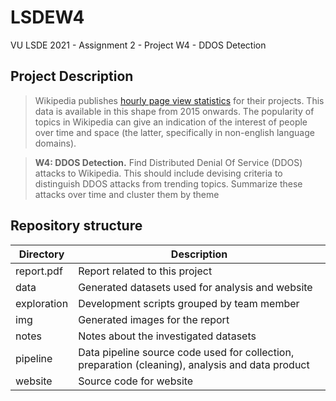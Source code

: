 # LSDEW4
VU LSDE 2021 - Assignment 2 - Project W4 - DDOS Detection

## Project Description

> Wikipedia publishes [hourly page view statistics](https://dumps.wikimedia.org/other/pageview_complete/readme.html) for their projects. This data is available in this shape from 2015 onwards. The popularity of topics in Wikipedia can give an indication of the interest of people over time and space (the latter, specifically in non-english language domains).

> **W4: DDOS Detection.** Find Distributed Denial Of Service (DDOS) attacks to Wikipedia. This should include devising criteria to distinguish DDOS attacks from trending topics. Summarize these attacks over time and cluster them by theme

## Repository structure

| Directory          | Description                                                                                      |
| ------------------ | ------------------------------------------------------------------------------------------------ |
| report.pdf         | Report related to this project                                                                   |
| data               | Generated datasets used for analysis and website                                                 |
| exploration        | Development scripts grouped by team member                                                       |
| img                | Generated images for the report                                                                  |
| notes              | Notes about the investigated datasets                                                            |
| pipeline           | Data pipeline source code used for collection, preparation (cleaning), analysis and data product |
| website            | Source code for website                                                                          |
